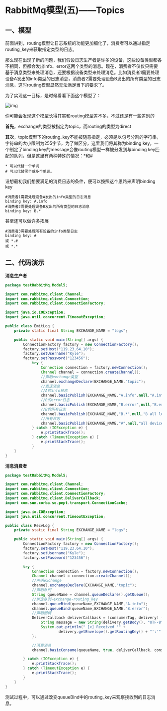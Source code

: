 # RabbitMq模型(五)——Topics

## 一、模型

前面讲到，routing模型让日志系统的功能更加细化了，消费者可以通过指定routing_key来获取指定类型的日志。

那么现在出现了新的问题，我们假设日志生产者是许多的设备，这些设备类型都各不相同，但都会发出info、error这两个类型的消息。现在，消费者不仅仅只需要基于消息类型来处理消息，还要根据设备类型来处理消息。比如消费者1需要处理设备A发出的info类型的日志消息，消费者2需要处理设备B发出的所有类型的日志消息，这时routing模型显然无法满足当下的要求了。

为了实现这一目标，是时候看看下面这个模型了：

![img](https://www.rabbitmq.com/img/tutorials/python-five.png)

你可能会发现这个模型长得其实和routing模型差不多，不过还是有一些差别的

**首先**，exchange的类型被指定为topic，而routing的类型为direct

**其次**，topic模型下的routing_key不能被随意指定，必须是以句号分割的字符串，字符串的大小限制为255字节，为了做区分，这里我们将其称为binding key，一个制定了binding key的message会像routing模型一样被分发到与binding key匹配的队列，但是这里有两种特殊的情况：*和#

```
* 可以代替一个单词
# 可以代替零个或多个单词。
```

设想最初我们想要满足的消费日志的条件，便可以按照这个思路来声明binding key

```
#消费者1需要处理设备A发出的info类型的日志消息
binding key: A.info
#消费者2需要处理设备B发出的所有类型的日志消息
binding key: B.*
```

甚至还可以做许多拓展

```
#消费者3需要处理所有设备的info类型日志
binding key: #
或 *.# 
或 *.*
```



## 二、代码演示

**消息生产者**

```java
package testRabbitMq.Model5;

import com.rabbitmq.client.Channel;
import com.rabbitmq.client.Connection;
import com.rabbitmq.client.ConnectionFactory;

import java.io.IOException;
import java.util.concurrent.TimeoutException;

public class EmitLog {
    private static final String EXCHANGE_NAME = "logs";

    public static void main(String[] args) {
        ConnectionFactory factory = new ConnectionFactory();
        factory.setHost("119.23.64.10");
        factory.setUsername("Kyle");
        factory.setPassword("123456");
            try {
                Connection connection = factory.newConnection();
                Channel channel = connection.createChannel();
                //声明exchange类型
                channel.exchangeDeclare(EXCHANGE_NAME,"topic");
                //发送消息
                //A的info日志
                channel.basicPublish(EXCHANGE_NAME,"A.info",null,"A.info log".getBytes());
                //B的error日志
                channel.basicPublish(EXCHANGE_NAME,"B.error",null,"B.error log".getBytes());
                //B的所有日志
                channel.basicPublish(EXCHANGE_NAME,"B.*",null,"B all log".getBytes());
                //所有日志
                channel.basicPublish(EXCHANGE_NAME,"#",null,"all device all log".getBytes());
            } catch (IOException e) {
                e.printStackTrace();
            } catch (TimeoutException e) {
                e.printStackTrace();
            }
    }
}
```

**消息消费者**

```java
package testRabbitMq.Model5;

import com.rabbitmq.client.Channel;
import com.rabbitmq.client.Connection;
import com.rabbitmq.client.ConnectionFactory;
import com.rabbitmq.client.DeliverCallback;
import com.sun.corba.se.pept.transport.ConnectionCache;

import java.io.IOException;
import java.util.concurrent.TimeoutException;

public class RecvLog {
    private static final String EXCHANGE_NAME = "logs";

    public static void main(String[] args) {
        ConnectionFactory factory = new ConnectionFactory();
        factory.setHost("119.23.64.10");
        factory.setUsername("Kyle");
        factory.setPassword("123456");

        try {
            Connection connection = factory.newConnection();
            Channel channel = connection.createChannel();
            //声明exchange
            channel.exchangeDeclare(EXCHANGE_NAME,"topic");
            //声明队列
            String queueName = channel.queueDeclare().getQueue();
            //绑定队列-exchange-routing_key
            channel.queueBind(queueName,EXCHANGE_NAME,"A.info");
            channel.queueBind(queueName,EXCHANGE_NAME,"B.error");
            //声明回调
            DeliverCallback deliverCallback = (consumerTag, delivery) -> {
                String message = new String(delivery.getBody(), "UTF-8");
                System.out.println(" [x] Received '" +
                        delivery.getEnvelope().getRoutingKey() + "':'" + message + "'");
            };

            //消费消息
            channel.basicConsume(queueName, true, deliverCallback, consumerTag -> { });

        } catch (IOException e) {
            e.printStackTrace();
        } catch (TimeoutException e) {
            e.printStackTrace();
        }
    }
}
```

测试过程中，可以通过改变queueBind中的routing_key来观察接收到的日志消息。